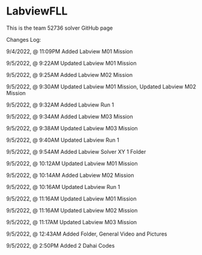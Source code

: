 # LabviewFLL
This is the team 52736 solver GitHub page


Changes Log:

9/4/2022, @ 11:09PM
Added Labview M01 Mission

9/5/2022, @ 9:22AM
Updated Labview M01 Mission

9/5/2022, @ 9:25AM
Added Labview M02 Mission

9/5/2022, @ 9:30AM
Updated Labview M01 Mission,
Updated Labview M02 Mission

9/5/2022, @ 9:32AM
Added Labview Run 1

9/5/2022, @ 9:34AM
Added Labview M03 Mission

9/5/2022, @ 9:38AM
Updated Labview M03 Mission

9/5/2022, @ 9:40AM
Updated Labview Run 1

9/5/2022, @ 9:54AM
Added Labview Solver XY 1 Folder

9/5/2022, @ 10:12AM
Updated Labview M01 Mission

9/5/2022, @ 10:14AM
Added Labview M02 Mission

9/5/2022, @ 10:16AM
Updated Labview Run 1

9/5/2022, @ 11:16AM
Updated Labview M01 Mission

9/5/2022, @ 11:16AM
Updated Labview M02 Mission

9/5/2022, @ 11:17AM
Updated Labview M03 Mission

9/5/2022, @ 12:43AM
Added Folder, General Video and Pictures

9/5/2022, @ 2:50PM
Added 2 Dahai Codes

